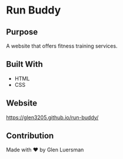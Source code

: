 # Run Buddy

## Purpose
A website that offers fitness training services.

## Built With 
* HTML
* CSS

## Website
https://glen3205.github.io/run-buddy/

## Contribution
Made with ❤️ by Glen Luersman
